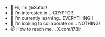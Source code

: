- 👋 Hi, I’m @iSatbir!
- 👀 I’m interested in... CRYPTO!!
- 🌱 I’m currently learning.. EVERYTHING!!
- 💞️ I’m looking to collaborate on... NOTHING!
- 📫 How to reach me... X.com/i7Bir

<!---
iSatbir/iSatbir is a ✨ special ✨ repository because its `README.md` (this file) appears on your GitHub profile.
You can click the Preview link to take a look at your changes.
--->
